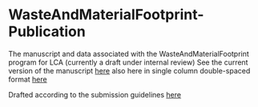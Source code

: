 # WasteAndMaterialFootprint-Publication

The manuscript and data associated with the WasteAndMaterialFootprint program for LCA (currently a draft under internal review)
See the current version of the manuscript [here](https://github.com/Stew-McD/WasteAndMaterialFootprint-Publication/blob/main/latex_files/main.pdf) also here in single column double-spaced format [here](<https://github.com/Stew-McD/WasteAndMaterialFootprint-Publication/blob/main/latex_files/main_doublespaced.pdf>)


Drafted according to the submission guidelines [here](ResourcesConservationAndRecycling_SubmissionRequirements.pdf)
